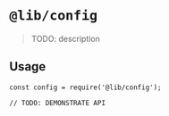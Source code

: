 # `@lib/config`

> TODO: description

## Usage

```
const config = require('@lib/config');

// TODO: DEMONSTRATE API
```
